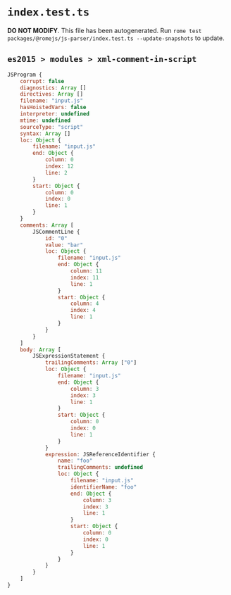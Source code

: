 # `index.test.ts`

**DO NOT MODIFY**. This file has been autogenerated. Run `rome test packages/@romejs/js-parser/index.test.ts --update-snapshots` to update.

## `es2015 > modules > xml-comment-in-script`

```javascript
JSProgram {
	corrupt: false
	diagnostics: Array []
	directives: Array []
	filename: "input.js"
	hasHoistedVars: false
	interpreter: undefined
	mtime: undefined
	sourceType: "script"
	syntax: Array []
	loc: Object {
		filename: "input.js"
		end: Object {
			column: 0
			index: 12
			line: 2
		}
		start: Object {
			column: 0
			index: 0
			line: 1
		}
	}
	comments: Array [
		JSCommentLine {
			id: "0"
			value: "bar"
			loc: Object {
				filename: "input.js"
				end: Object {
					column: 11
					index: 11
					line: 1
				}
				start: Object {
					column: 4
					index: 4
					line: 1
				}
			}
		}
	]
	body: Array [
		JSExpressionStatement {
			trailingComments: Array ["0"]
			loc: Object {
				filename: "input.js"
				end: Object {
					column: 3
					index: 3
					line: 1
				}
				start: Object {
					column: 0
					index: 0
					line: 1
				}
			}
			expression: JSReferenceIdentifier {
				name: "foo"
				trailingComments: undefined
				loc: Object {
					filename: "input.js"
					identifierName: "foo"
					end: Object {
						column: 3
						index: 3
						line: 1
					}
					start: Object {
						column: 0
						index: 0
						line: 1
					}
				}
			}
		}
	]
}
```
